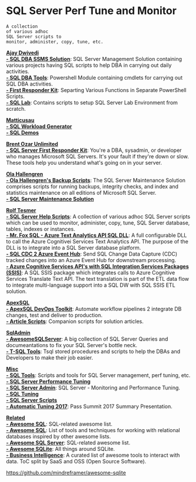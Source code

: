 # SQL Server Perf Tune and Monitor

```
A collection  
of various adhoc  
SQL Server scripts to  
monitor, administer, copy, tune, etc.
```
<b> [Ajay Dwivedi](https://github.com/imajaydwivedi)</b>  
<b> [- SQL DBA SSMS Solution](https://github.com/imajaydwivedi/SQLDBA-SSMS-Solution)</b>: SQL Server Management Solution containing various projects having SQL scripts to help DBA in carrying out daily activities.  
<b> [- SQL DBA Tools](https://github.com/imajaydwivedi/SQLDBATools)</b>: Powershell Module containing cmdlets for carrying out SQL DBA activities.  
<b> [- First Responder Kit](https://github.com/imajaydwivedi/FirstResponderKit)</b>:  Separting Various Functions in Separate PowerShell Scripts.  
<b> [- SQL Lab](https://github.com/imajaydwivedi/SQL_Lab)</b>: Contains scripts to setup SQL Server Lab Environment from scratch. 
  
<b> [Matticusau](https://github.com/Matticusau)</b>  
<b> [- SQL Workload Generator](https://github.com/imajaydwivedi/SqlWorkloadGenerator)</b>  
<b> [- SQL Demos](https://github.com/imajaydwivedi/SQLDemos)</b>  
  
<b> [Brent Ozar Unlimited](https://github.com/BrentOzarULTD)</b>  
<b> [- SQL Server First Responder Kit](https://github.com/BrentOzarULTD/SQL-Server-First-Responder-Kit)</b>: You're a DBA, sysadmin, or developer who manages Microsoft SQL Servers. It's your fault if they're down or slow. These tools help you understand what's going on in your server.  
  
<b> [Ola Hallengren](https://github.com/BrentOzarULTD)</b>  
<b> [- Ola Hallengren's Backup Scripts](http://ola.hallengren.com/)</b>: The SQL Server Maintenance Solution comprises scripts for running backups, integrity checks, and index and statistics maintenance on all editions of Microsoft SQL Server.  
<b> [- SQL Server Maintenance Solution](https://github.com/olahallengren/sql-server-maintenance-solution)</b>  
  
<b> [Rolf Tesmer](https://github.com/rolftesmer)</b>  
<b> [- SQL Server Help Scripts](https://github.com/rolftesmer/SQLServerHelpScripts)</b>: A collection of various adhoc SQL Server scripts which can be used to monitor, administer, copy, tune, SQL Server database, tables, indexes or instances.  
<b> [- Mr. Fox SQL - Azure Text Analytics API SQL DLL](https://github.com/rolftesmer/AzureTextAnalyticsAPISQLDLL)</b>: A full configurable DLL to call the Azure Cognitivei Services Text Analytics API. The purpose of the DLL is to integrate into a SQL Server database platform.  
<b> [- SQL CDC 2 Azure Event Hub](https://github.com/rolftesmer/SQLCDC2EventHub)</b>: Send SQL Change Data Capture (CDC) tracked changes into an Azure Event Hub for downstream processing.  
<b> [- Azure Cognitive Services API's with SQL Integration Services Packages (SSIS)](https://github.com/rolftesmer/SQLSSIS_AzureCognitiveAPI)</b>: A SQL SSIS package which integrates calls to Azure Cognitive Services Translate Text API. The text translation is part of the ETL data flow to integrate multi-language support into a SQL DW with SQL SSIS ETL solution.  
  
<b> [ApexSQL](https://host.apexsql.com/Download.aspx)</b>  
<b> [- ApexSQL DevOps Toolkit](https://github.com/ApexSQL/ApexSQL-DevOps-toolkit)</b>: Automate workflow pipelines 2 integrate DB changes, test and deliver to production.  
<b> [- Article Scripts](https://github.com/ApexSQL/Article-scripts)</b>: Companion scripts for solution articles.  
  
<b> [SqlAdmin](https://host.apexsql.com/Download.aspx)</b>  
<b> [- AwesomeSQLServer](https://github.com/SQLadmin/AwesomeSQLServer)</b>: A big collection of SQL Server Queries and documeantations to fix your SQL Server's bottle neck.  
<b> [- T-SQL Tools](https://github.com/SQLadmin/tsqltools)</b>: Tsql stored procedures and scripts to help the DBAs and Developers to make their job easier.  
  
<b> [Misc]()</b>  
<b> [- SQL Tools](https://github.com/peterlil/sql-tools)</b>: Scripts and tools for SQL Server management, perf tuning, etc.  
<b> [- SQL Server Performance Tuning](https://github.com/alfxp/SQL-Server-Performance-Tuning)</b>  
<b> [- SQL Server Admin](https://github.com/ppedvAG/SQL_server-Admin)</b>: SQL Server - Monitoring and Performance Tuning.  
<b> [- SQL Tuning](https://github.com/matt-ankerson/SQL-Tuning)</b>  
<b> [- SQL Server Scripts](https://github.com/kremers78/SQL-Server-Scripts)</b>  
<b> [- Automatic Tuning 2017](https://github.com/hfleitas/AutomaticTuning2017)</b>: Pass Summit 2017 Summary Presentation.  
  
<b> [Related]()</b>  
<b> [- Awesome SQL](https://github.com/mbiesiad/awesome-sql)</b>: SQL-related awesome list.  
<b> [- Awesome SQL](https://github.com/danhuss/awesome-sql)</b>: List of tools and techniques for working with relational databases inspired by other awesome lists.  
<b> [- Awesome SQL Server](https://github.com/mbiesiad/awesome-sql)</b>: SQL-related awesome list.  
<b> [- Awesome SQLite](https://github.com/mindreframer/awesome-sqlite)</b>: All things around SQLite.  
<b> [- Business Intelligence](https://github.com/thenaturalist/awesome-business-intelligence)</b>: A curated list of awesome tools to interact with data. ToC split by SaaS and OSS (Open Source Software).  

https://github.com/mindreframer/awesome-sqlite
